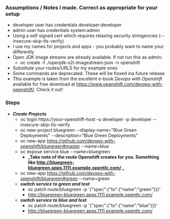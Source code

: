 ### Assumptions / Notes I made. Correct as appropriate for your setup
- developer user has credentials developer:developer
- admin user has credentials system:admin
- Using a self signed cert which requires relaxing security stringencies (--insecure-skip-tls-verify)
- I use my names for projects and apps - you probably want to name your differently
- Open JDK image streams are already available. If not run this as admin: 
  - oc create -f ./openjdk-s2i-imagestream.json -n openshift
- Substitute your routes/URLS for my example ones
- Some commands are deprecated. These will be fioxed ina future release
- This example is taken from the excellent e-book *Devops with Openshift*  available for free download at https://www.openshift.com/devops-with-openshift/. Check it out!


### Steps
- **_Create Projects_**  
  - oc login https://your-openshift-host -u developer -p developer --insecure-skip-tls-verify
  - oc new-project bluegreen --display-name="Blue Green Deployments" --description="Blue Green Deployments"
  - oc new-app https://github.com/devops-with-openshift/bluegreen#master --name=blue
  - oc expose service blue --name=bluegreen
    - **_Take note of the route Openshift creates for you. Something like http://bluegreen-bluegreen.apps.1111.example.opentlc.com/ _**  
  - oc new-app https://github.com/devops-with-openshift/bluegreen#green --name=green
  - **_switch service to green and test_**  
    - oc patch route/bluegreen -p '{"spec":{"to":{"name":"green"}}}'
    - http://bluegreen-bluegreen.apps.1111.example.opentlc.com/
  - **_switch service to blue and test_**  
    - oc patch route/bluegreen -p '{"spec":{"to":{"name":"blue"}}}'
    - http://bluegreen-bluegreen.apps.1111.example.opentlc.com/
